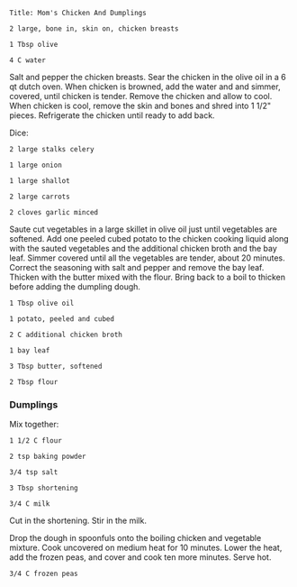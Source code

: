 ~~~ recipe-info
Title: Mom's Chicken And Dumplings
~~~

~~~ recipe-ingredients
2 large, bone in, skin on, chicken breasts

1 Tbsp olive

4 C water
~~~

Salt and pepper the chicken breasts. Sear the chicken in the olive oil in a 6 qt dutch oven. When
chicken is browned, add the water and and simmer, covered, until chicken is tender. Remove the
chicken and allow to cool. When chicken is cool, remove the skin and bones and shred into 1 1/2"
pieces. Refrigerate the chicken until ready to add back.

Dice:

~~~ recipe-ingredients
2 large stalks celery

1 large onion

1 large shallot

2 large carrots

2 cloves garlic minced
~~~

Saute cut vegetables in a large skillet in olive oil just until vegetables are softened. Add one
peeled cubed potato to the chicken cooking liquid along with the sauted vegetables and the
additional chicken broth and the bay leaf. Simmer covered until all the vegetables are tender, about
20 minutes. Correct the seasoning with salt and pepper and remove the bay leaf. Thicken with the
butter mixed with the flour. Bring back to a boil to thicken before adding the dumpling dough.

~~~ recipe-ingredients
1 Tbsp olive oil

1 potato, peeled and cubed

2 C additional chicken broth

1 bay leaf

3 Tbsp butter, softened

2 Tbsp flour
~~~


### Dumplings

Mix together:

~~~ recipe-ingredients
1 1/2 C flour

2 tsp baking powder

3/4 tsp salt

3 Tbsp shortening

3/4 C milk
~~~

Cut in the shortening. Stir in the milk.

Drop the dough in spoonfuls onto the boiling chicken and vegetable mixture. Cook uncovered on medium
heat for 10 minutes. Lower the heat, add the frozen peas, and cover and cook ten more minutes. Serve
hot.

~~~ recipe-ingredients
3/4 C frozen peas
~~~

